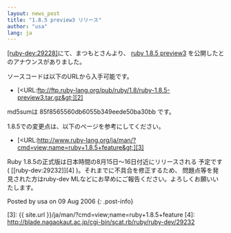 ```yaml
---
layout: news_post
title: "1.8.5 preview3 リリース"
author: "usa"
lang: ja
---
```


[\[ruby-dev:29228\]][1]にて、まつもとさんより、 [ruby 1.8.5 preview3][2]
を公開したとのアナウンスがありました。

ソースコードは以下のURLから入手可能です。

* [&lt;URL:ftp://ftp.ruby-lang.org/pub/ruby/1.8/ruby-1.8.5-preview3.tar.gz&gt;][2]

md5sumは 85f8565560db6055b349eede50ba30bb です。

1\.8.5での変更点は、以下のページを参考にしてください。

* [&lt;URL:http://www.ruby-lang.org/ja/man/?cmd=view;name=ruby+1.8.5+feature&gt;][3]

Ruby 1.8.5の正式版は日本時間の8月15日～16日付近にリリースされる 予定です( [\[ruby-dev:29232\]][4]
)。それまでに不具合を修正するため、 問題点等を発見された方はruby-dev MLなどにお早めにご報告ください。よろしくお願いいたします。

Posted by usa on 09 Aug 2006
{: .post-info}



[1]: http://blade.nagaokaut.ac.jp/cgi-bin/scat.rb/ruby/ruby-dev/29228 
[2]: ftp://ftp.ruby-lang.org/pub/ruby/1.8/ruby-1.8.5-preview3.tar.gz 
[3]: {{ site.url }}/ja/man/?cmd=view;name=ruby+1.8.5+feature 
[4]: http://blade.nagaokaut.ac.jp/cgi-bin/scat.rb/ruby/ruby-dev/29232 
